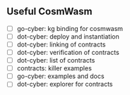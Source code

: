## Useful CosmWasm

- [ ] go-cyber: kg binding for cosmwasm
- [ ] dot-cyber: deploy and instantiation
- [ ] dot-cyber: linking of contracts
- [ ] dot-cyber: verification of contracts
- [ ] dot-cyber: list of contracts
- [ ] contracts: killer examples
- [ ] go-cyber: examples and docs
- [ ] dot-cyber: explorer for contracts